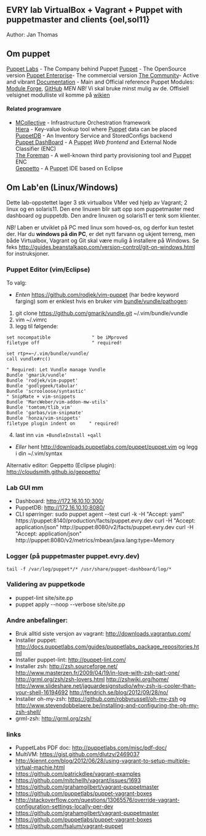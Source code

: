 ## EVRY lab VirtualBox + Vagrant + Puppet with puppetmaster and clients {oel,sol11}

Author: Jan Thomas

## Om puppet

[Puppet Labs](http://puppetlabs.com/) - The Company behind Puppet
[Puppet](http://puppetlabs.com/puppet/puppet-open-source/) - The OpenSource version
[Puppet Enterprise](http://puppetlabs.com/puppet/puppet-enterprise/)- The commercial version
[The Community](http://puppetlabs.com/community/overview/)- Active and vibrant
[Documentation](http://docs.puppetlabs.com/) - Main and Official reference
Puppet Modules: [Module Forge](http://forge.puppetlabs.com), [GitHub](https://github.com/search?q=puppet)
*MEN NB!* Vi skal bruke minst mulig av de. Offisiell velsignet modulliste vil komme på [wikien](http://212.18.136.81/wiki/dashboard.action)

#### Related programvare
* <a href="http://docs.puppetlabs.com/mcollective/">MCollective</a> - Infrastructure Orchestration framework<br /> <a href="http://docs.puppetlabs.com/hiera/1/">Hiera</a> - Key-value lookup tool where <abbr title="Puppet automation tool">Puppet</abbr> data can be placed<br /> <a href="http://docs.puppetlabs.com/puppetdb/1/">PuppetDB</a> - An Inventory Service and StoredConfigs backend<br /> <a href="http://docs.puppetlabs.com/dashboard/"><abbr title="Puppet automation tool">Puppet</abbr> DashBoard</a> - A <abbr title="Puppet automation tool">Puppet</abbr> <em>Web frontend</em> and External Node Classifier (ENC)<br /> <a href="http://theforeman.org/">The Foreman</a> - A well-known third party provisioning tool and <abbr title="Puppet automation tool">Puppet</abbr> ENC<br /> <a href="http://cloudsmith.github.com/geppetto">Geppetto</a> - A <abbr title="Puppet automation tool">Puppet</abbr> IDE based on Eclipse</p>

## Om Lab'en (Linux/Windows)
Dette lab-oppstettet lager 3 stk virtualbox VMer ved hjelp av Vagrant; 2 linux og en solaris11. Den ene linuxen blir satt opp som puppetmaster med dashboard og puppetdb. Den andre linuxen og solaris11 er tenk som klienter.

*NB!* Laben er utviklet på PC med linux som hoved-os, og derfor kun testet der.
Har du __windows på din PC__, er det nytt farvann og ukjent terreng, men både Virtualbox, Vagrant og Git skal være mulig å installere på Windows. Se feks http://guides.beanstalkapp.com/version-control/git-on-windows.html for instruksjoner.

### Puppet Editor (vim/Eclipse)
To valg:
* *Enten* https://github.com/rodjek/vim-puppet (har bedre keyword farging)
som er enklest hvis en bruker vim [bundle/vundle/pathogen](https://github.com/gmarik/vundle): 
 1. git clone https://github.com/gmarik/vundle.git ~/.vim/bundle/vundle
 2. vim ~/.vimrc
 3. legg til følgende:

   ```vim
   set nocompatible               " be iMproved
   filetype off                   " required!

   set rtp+=~/.vim/bundle/vundle/
   call vundle#rc()

   " Required: Let Vundle manage Vundle 
   Bundle 'gmarik/vundle'
   Bundle 'rodjek/vim-puppet'
   Bundle 'godlygeek/tabular'
   Bundle 'scrooloose/syntastic'
   " SnipMate + vim-snippets
   Bundle 'MarcWeber/vim-addon-mw-utils'
   Bundle 'tomtom/tlib_vim'
   Bundle 'garbas/vim-snipmate'
   Bundle 'honza/vim-snippets'
   filetype plugin indent on     " required!
   ```
4. last inn `vim +BundleInstall +qall`

* *Eller* hent http://downloads.puppetlabs.com/puppet/puppet.vim og legg i din ~/.vim/syntax

Alternativ editor: Geppetto (Eclipse plugin): http://cloudsmith.github.io/geppetto/


### Lab GUI mm
* Dashboard: http://172.16.10.10:300/
* PuppetDB: http://172.16.10.10:8080/
* CLI spørringer:
    sudo puppet agent --test
    curl -k -H "Accept: yaml" https://puppet:8140/production/facts/puppet.evry.dev
    curl -H "Accept: application/json" http://puppet:8080/v2/facts/puppet.evry.dev
    curl -H "Accept: application/json" http://puppet:8080/v2/metrics/mbean/java.lang:type=Memory

### Logger (på puppetmaster puppet.evry.dev)
    tail -f /var/log/puppet*/* /usr/share/puppet-dashboard/log/*

### Validering av puppetkode
* puppet-lint site/site.pp
* puppet apply --noop --verbose site/site.pp

### Andre anbefalinger:
* Bruk alltid siste versjon av vagrant: http://downloads.vagrantup.com/
* Installer puppet: http://docs.puppetlabs.com/guides/puppetlabs_package_repositories.html
* Installer puppet-lint: http://puppet-lint.com/
* Installer zsh: http://zsh.sourceforge.net/
   http://www.masterzen.fr/2009/04/19/in-love-with-zsh-part-one/
   http://grml.org/zsh/zsh-lovers.html
   http://zshwiki.org/home/
   http://www.slideshare.net/jaguardesignstudio/why-zsh-is-cooler-than-your-shell-16194692
   http://fendrich.se/blog/2012/09/28/no/
* Installer oh-my-zsh: https://github.com/robbyrussell/oh-my-zsh og http://www.stevendobbelaere.be/installing-and-configuring-the-oh-my-zsh-shell/
* grml-zsh: http://grml.org/zsh/

### links
* PuppetLabs PDF doc: http://puppetlabs.com/misc/pdf-doc/
* MultiVM: https://gist.github.com/dlutzy/2469037
* http://kiennt.com/blog/2012/06/28/using-vagrant-to-setup-multiple-virtual-machie.html
* https://github.com/patrickdlee/vagrant-examples
* https://github.com/mitchellh/vagrant/issues/1693
* https://github.com/grahamgilbert/vagrant-puppetmaster
* https://github.com/puppetlabs/puppet-vagrant-boxes
* http://stackoverflow.com/questions/13065576/override-vagrant-configuration-settings-locally-per-dev
* https://github.com/grahamgilbert/vagrant-puppetmaster
* https://github.com/puppetlabs/puppet-vagrant-boxes
* https://github.com/fsalum/vagrant-puppet
